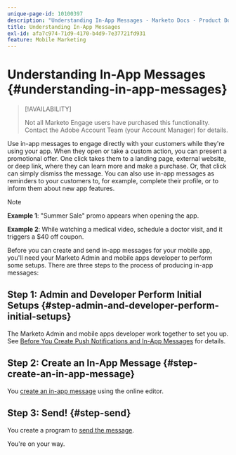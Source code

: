 ```yaml
---
unique-page-id: 10100397
description: "Understanding In-App Messages - Marketo Docs - Product Documentation"
title: Understanding In-App Messages
exl-id: afa7c974-71d9-4170-b4d9-7e37721fd931
feature: Mobile Marketing
---
```

# Understanding In-App Messages {#understanding-in-app-messages}

>[!AVAILABILITY]
>
>
>Not all Marketo Engage users have purchased this functionality. Contact the Adobe Account Team (your Account Manager) for details.

Use in-app messages to engage directly with your customers while they're using your app. When they open or take a custom action, you can present a promotional offer. One click takes them to a landing page, external website, or deep link, where they can learn more and make a purchase. Or, that click can simply dismiss the message.  You can also use in-app messages as reminders to your customers to, for example, complete their profile, or to inform them about new app features.

>[!NOTE]
>
>**Example 1**: "Summer Sale" promo appears when opening the app.
>
>**Example 2**: While watching a medical video, schedule a doctor visit, and it triggers a $40 off coupon.

Before you can create and send in-app messages for your mobile app, you'll need your Marketo Admin and mobile apps developer to perform some setups.  There are three steps to the process of producing in-app messages:

## Step 1: Admin and Developer Perform Initial Setups {#step-admin-and-developer-perform-initial-setups}

The Marketo Admin and mobile apps developer work together to set you up. See [Before You Create Push Notifications and In-App Messages](/help/marketo/product-docs/mobile-marketing/admin/before-you-create-push-notifications-and-in-app-messages.md) for details.

## Step 2: Create an In-App Message {#step-create-an-in-app-message}

You [create an in-app message](/help/marketo/product-docs/mobile-marketing/in-app-messages/creating-in-app-messages/create-an-in-app-message.md) using the online editor.

## Step 3: Send! {#step-send}

You create a program to [send the message](/help/marketo/product-docs/mobile-marketing/in-app-messages/sending-your-in-app-message/send-your-in-app-message.md).

You're on your way.
